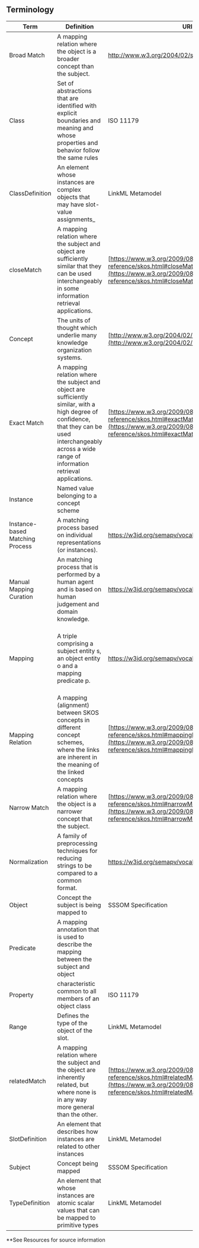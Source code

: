 ## Terminology 

| Term                            | Definition                                                                                                                                                                                                   | URI                                                                                                                                        | Example                                                                                                                |
| ------------------------------- | ------------------------------------------------------------------------------------------------------------------------------------------------------------------------------------------------------------ | ------------------------------------------------------------------------------------------------------------------------------------------ | ---------------------------------------------------------------------------------------------------------------------- |
| Broad Match                     | A mapping relation where the object is a broader concept than the subject.                                                                                                                                   | http://www.w3.org/2004/02/skos/core#broadMatch                                                                                             |                                                                                                                        |
| Class                           | Set of abstractions that are identified with explicit boundaries and meaning and whose properties and behavior follow the same rules                                                                         | ISO 11179                                                                                                                                  |                                                                                                                        |
| ClassDefinition                 | An element whose instances are complex objects that may have slot-value assignments_                                                                                                                         | LinkML Metamodel                                                                                                                           |                                                                                                                        |
| closeMatch                      | A mapping relation where the subject and object are sufficiently similar that they can be used interchangeably in some information retrieval applications.                                                   | [https://www.w3.org/2009/08/skos-reference/skos.html#closeMatch](https://www.w3.org/2009/08/skos-reference/skos.html#closeMatch)           |                                                                                                                        |
| Concept                         | The units of thought which underlie many knowledge organization systems.                                                                                                                                     | [http://www.w3.org/2004/02/skos/core#Concept](http://www.w3.org/2004/02/skos/core#Concept)                                                 |                                                                                                                        |
| Exact Match                     | A mapping relation where the subject and object are sufficiently similar, with a high degree of confidence, that they can be used interchangeably across a wide range of information retrieval applications. | [https://www.w3.org/2009/08/skos-reference/skos.html#exactMatch](https://www.w3.org/2009/08/skos-reference/skos.html#exactMatch)           |                                                                                                                        |
| Instance                        | Named value belonging to a concept scheme                                                                                                                                                                    |                                                                                                                                            |                                                                                                                        |
| Instance-based Matching Process | A matching process based on individual representations (or instances).                                                                                                                                       | https://w3id.org/semapv/vocab/InstanceBasedMatching                                                                                        |                                                                                                                        |
| Manual Mapping Curation         | An matching process that is performed by a human agent and is based on human judgement and domain knowledge.                                                                                                 | https://w3id.org/semapv/vocab/ManualMappingCuration                                                                                        | A human curator determines that a subject should be mapped to an object by virtue of their domain expertise.           |
| Mapping                         | A triple comprising a subject entity s, an object entity o and a mapping predicate p.                                                                                                                        | https://w3id.org/semapv/vocab/Mapping                                                                                                      | The subject entity NCI:C9305 is mapped to the object entity ICD10:C80.9 using the skos:relatedMatch mapping predicate. |
| Mapping Relation                | A mapping (alignment) between SKOS concepts in different concept schemes, where the links are inherent in the meaning of the linked concepts                                                                 | [https://www.w3.org/2009/08/skos-reference/skos.html#mappingRelation](https://www.w3.org/2009/08/skos-reference/skos.html#mappingRelation) |                                                                                                                        |
| Narrow Match                    | A mapping relation where the object is a narrower concept that the subject.                                                                                                                                  | [https://www.w3.org/2009/08/skos-reference/skos.html#narrowMatch](https://www.w3.org/2009/08/skos-reference/skos.html#narrowMatch)         |                                                                                                                        |
| Normalization                   | A family of preprocessing techniques for reducing strings to be compared to a common format.                                                                                                                 | https://w3id.org/semapv/vocab/Normalization                                                                                                |                                                                                                                        |
| Object                          | Concept the subject is being mapped to                                                                                                                                                                       | SSSOM Specification                                                                                                                        |                                                                                                                        |
| Predicate                       | A mapping annotation that is used to describe the mapping between the subject and object                                                                                                                     |                                                                                                                                            |                                                                                                                        |
| Property                        | characteristic common to all members of an object class                                                                                                                                                      | ISO 11179                                                                                                                                  |                                                                                                                        |
| Range                           | Defines the type of the object of the slot.                                                                                                                                                                  | LinkML Metamodel                                                                                                                           |                                                                                                                        |
| relatedMatch                    | A mapping relation where the subject and the object are inherently related, but where none is in any way more general than the other.                                                                        | [https://www.w3.org/2009/08/skos-reference/skos.html#relatedMatch](https://www.w3.org/2009/08/skos-reference/skos.html#relatedMatch)       |                                                                                                                        |
| SlotDefinition                  | An element that describes how instances are related to other instances                                                                                                                                       | LinkML Metamodel                                                                                                                           |                                                                                                                        |
| Subject                         | Concept being mapped                                                                                                                                                                                         | SSSOM Specification                                                                                                                        |                                                                                                                        |
| TypeDefinition                  | An element that whose instances are atomic scalar values that can be mapped to primitive types                                                                                                               | LinkML Metamodel                                                                                                                           |                                                                                                                        |

**See Resources for source information
